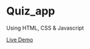 # Quiz_app
Using HTML, CSS &amp; Javascript
<div class="center">
<a href="https://rajshree-nagane.github.io/Quiz_app/">Live Demo</a>
</div>
